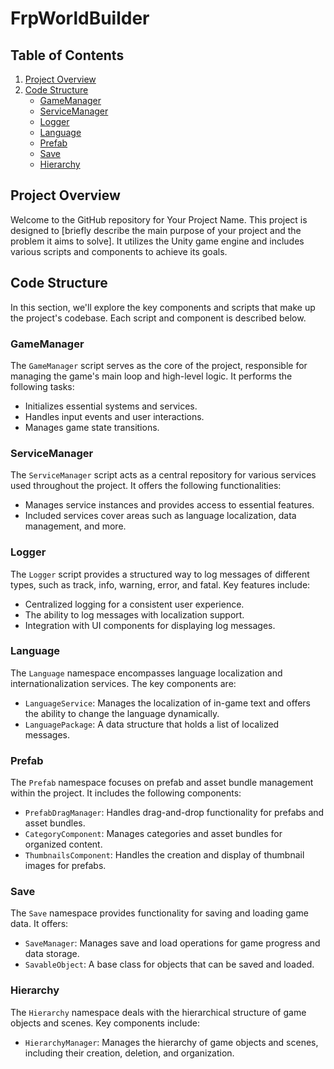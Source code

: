 # FrpWorldBuilder

## Table of Contents

1. [Project Overview](#project-overview)
2. [Code Structure](#code-structure)
   - [GameManager](#gamemanager)
   - [ServiceManager](#servicemanager)
   - [Logger](#logger)
   - [Language](#language)
   - [Prefab](#prefab)
   - [Save](#save)
   - [Hierarchy](#hierarchy)

## Project Overview

Welcome to the GitHub repository for Your Project Name. This project is designed to [briefly describe the main purpose of your project and the problem it aims to solve]. It utilizes the Unity game engine and includes various scripts and components to achieve its goals.

## Code Structure

In this section, we'll explore the key components and scripts that make up the project's codebase. Each script and component is described below.

### GameManager

The `GameManager` script serves as the core of the project, responsible for managing the game's main loop and high-level logic. It performs the following tasks:

- Initializes essential systems and services.
- Handles input events and user interactions.
- Manages game state transitions.

### ServiceManager

The `ServiceManager` script acts as a central repository for various services used throughout the project. It offers the following functionalities:

- Manages service instances and provides access to essential features.
- Included services cover areas such as language localization, data management, and more.

### Logger

The `Logger` script provides a structured way to log messages of different types, such as track, info, warning, error, and fatal. Key features include:

- Centralized logging for a consistent user experience.
- The ability to log messages with localization support.
- Integration with UI components for displaying log messages.

### Language

The `Language` namespace encompasses language localization and internationalization services. The key components are:

- `LanguageService`: Manages the localization of in-game text and offers the ability to change the language dynamically.
- `LanguagePackage`: A data structure that holds a list of localized messages.

### Prefab

The `Prefab` namespace focuses on prefab and asset bundle management within the project. It includes the following components:

- `PrefabDragManager`: Handles drag-and-drop functionality for prefabs and asset bundles.
- `CategoryComponent`: Manages categories and asset bundles for organized content.
- `ThumbnailsComponent`: Handles the creation and display of thumbnail images for prefabs.

### Save

The `Save` namespace provides functionality for saving and loading game data. It offers:

- `SaveManager`: Manages save and load operations for game progress and data storage.
- `SavableObject`: A base class for objects that can be saved and loaded.

### Hierarchy

The `Hierarchy` namespace deals with the hierarchical structure of game objects and scenes. Key components include:

- `HierarchyManager`: Manages the hierarchy of game objects and scenes, including their creation, deletion, and organization.
